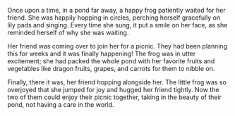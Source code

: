 

Once upon a time, in a pond far away, a happy frog patiently waited for her friend. She was happily hopping in circles, perching herself gracefully on lily pads and singing. Every time she sung, it put a smile on her face, as she reminded herself of why she was waiting. 

Her friend was coming over to join her for a picnic. They had been planning this for weeks and it was finally happening! The frog was in utter excitement; she had packed the whole pond with her favorite fruits and vegetables like dragon fruits, grapes, and carrots for them to nibble on. 

Finally, there it was, her friend hopping alongside her. The little frog was so overjoyed that she jumped for joy and hugged her friend tightly. Now the two of them could enjoy their picnic together, taking in the beauty of their pond, not having a care in the world.